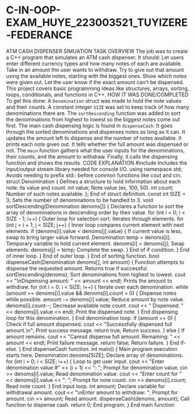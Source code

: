 # C-IN-OOP-EXAM_HUYE_223003521_TUYIZERE-FEDERANCE


ATM CASH DISPENSER SIMUATION
TASK OVERVIEW
The job was to create a C++ program that simulates an ATM cash dispenser. It should:
Let users enter different currency types and how many notes of each are available.
Take in an amount the user wants to withdraw.
Try to give out that amount using the available notes, starting with the biggest ones.
Show which notes were given out.
Let the user know if the exact amount can't be dispensed.
This project covers basic programming ideas like structures, arrays, sorting, loops, conditionals, and functions in C++.
HOW IT WAS DONE/COMPLETED
To get this done:
A `Denomination` struct was made to hold the note values and their counts.
A constant integer `SIZE` was set to keep track of how many denominations there are.
The `sortDescending` function was added to sort the denominations from highest to lowest so the biggest notes come out first.
The main cash dispensing logic is found in `dispenseCash`:
It goes through the sorted denominations and dispenses notes as long as it can.
It updates the amount left to dispense and the number of notes available.
It prints each note given out.
It tells whether the full amount was dispensed or not.
The `main` function gathers what the user inputs for the denominations, their counts, and the amount to withdraw.
Finally, it calls the dispensing function and shows the results.
CODE EXPLANATION
#include <iostream>
Includes the input/output stream library needed for console I/O.
using namespace std;
Avoids needing to prefix std:: before common functions like cout and cin.
struct Denomination {
Defines a structure to hold information about each note: its value and count.
int value;
Note value (ex, 100, 50).
int count;
Number of such notes available.
};
End of struct definition.
const int SIZE = 3;
Sets the number of denominations to be handled to 3.
void sortDescending(Denomination denoms[]) {
Declares a function to sort the array of denominations in descending order by their value.
for (int i = 0; i < SIZE - 1; i++) {
Outer loop for selection sort. Iterates through elements.
for (int j = i + 1; j < SIZE; j++) {
Inner loop compares current element with next elements.
if (denoms[i].value < denoms[j].value) {
If current value is less, swap to bring larger value forward.
Denomination temp = denoms[i];
Temporary variable to hold current element.
denoms[i] = denoms[j];
Swap elements.
denoms[j] = temp;
Complete the swap.
}
End of if condition.
}
End of inner loop.
}
End of outer loop.
}
End of sorting function.
bool dispenseCash(Denomination denoms[], int amount) {
Function attempts to dispense the requested amount. Returns true if successful.
sortDescending(denoms);
Sort denominations from highest to lowest.
cout << "\nDispensing amount: " << amount << endl;
Prints the amount to withdraw.
for (int i = 0; i < SIZE; i++) {
Iterate over each denomination.
while (amount >= denoms[i].value && denoms[i].count > 0) {
Dispense notes while possible.
amount -= denoms[i].value;
Reduce amount by note value.
denoms[i].count--;
Decrease available note count.
cout << "  Dispensed: " << denoms[i].value << endl;
Print the dispensed note.
}
End dispensing loop for this denomination.
}
End denomination loop.
if (amount == 0) {
Check if full amount dispensed.
cout << "Successfully dispensed full amount.\n";
Print success message.
return true;
Return success.
} else {
If amount remains.
cout << "Cannot dispense full amount. Remaining: " << amount << endl;
Print failure message.
return false;
Return failure.
}
End if-else.
}
End dispenseCash function.
int main() {
Main program execution starts here.
Denomination denoms[SIZE];
Declare array of denominations.
for (int i = 0; i < SIZE; i++) {
Loop to get user input.
cout << "Enter denomination value #" << (i + 1) << ": ";
Prompt for denomination value.
cin >> denoms[i].value;
Read denomination value.
cout << "Enter count for " << denoms[i].value << ": ";
Prompt for note count.
cin >> denoms[i].count;
Read note count.
}
End input loop.
int amount;
Declare variable for withdrawal amount.
cout << "\nEnter amount to withdraw: ";
Prompt for amount.
cin >> amount;
Read amount.
dispenseCash(denoms, amount);
Call function to dispense cash.
return 0;
End program.
}
End main function



